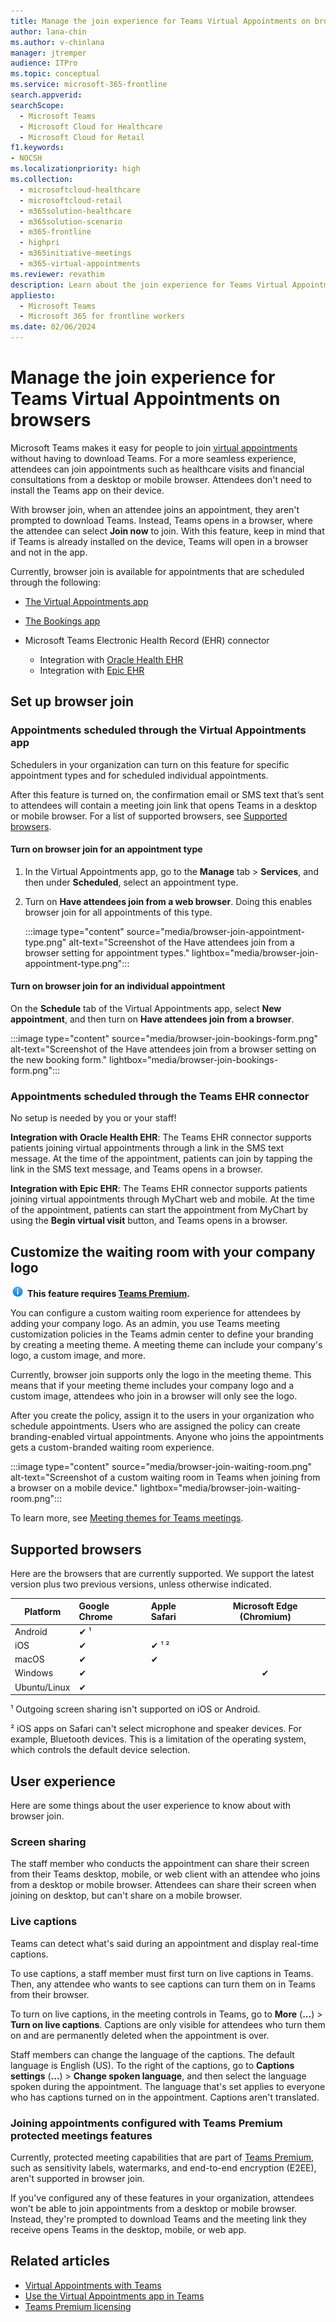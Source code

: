 ```yaml
---
title: Manage the join experience for Teams Virtual Appointments on browsers
author: lana-chin
ms.author: v-chinlana
manager: jtremper
audience: ITPro
ms.topic: conceptual
ms.service: microsoft-365-frontline 
search.appverid: 
searchScope:
  - Microsoft Teams
  - Microsoft Cloud for Healthcare
  - Microsoft Cloud for Retail
f1.keywords:
- NOCSH
ms.localizationpriority: high
ms.collection: 
  - microsoftcloud-healthcare
  - microsoftcloud-retail
  - m365solution-healthcare
  - m365solution-scenario
  - m365-frontline
  - highpri
  - m365initiative-meetings
  - m365-virtual-appointments 
ms.reviewer: revathim
description: Learn about the join experience for Teams Virtual Appointments on browsers. 
appliesto: 
  - Microsoft Teams
  - Microsoft 365 for frontline workers
ms.date: 02/06/2024
---
```


# Manage the join experience for Teams Virtual Appointments on browsers

Microsoft Teams makes it easy for people to join [virtual appointments](virtual-appointments.md) without having to download Teams. For a more seamless experience, attendees can join appointments such as healthcare visits and financial consultations from a desktop or mobile browser. Attendees don't need to install the Teams app on their device.

With browser join, when an attendee joins an appointment, they aren't prompted to download Teams. Instead, Teams opens in a browser, where the attendee can select **Join now** to join. With this feature, keep in mind that if Teams is already installed on the device, Teams will open in a browser and not in the app.

Currently, browser join is available for appointments that are scheduled through the following:

- [The Virtual Appointments app](https://support.microsoft.com/topic/22df0079-e6d9-4225-bc65-22747fb2cb5f)
- [The Bookings app](https://support.microsoft.com/office/what-is-bookings-42d4e852-8e99-4d8f-9b70-d7fc93973cb5)
- Microsoft Teams Electronic Health Record (EHR) connector

  - Integration with [Oracle Health EHR](ehr-admin-oracle-health.md)
  - Integration with [Epic EHR](ehr-admin-epic.md)

## Set up browser join

### Appointments scheduled through the Virtual Appointments app

Schedulers in your organization can turn on this feature for specific appointment types and for scheduled individual appointments.

After this feature is turned on, the confirmation email or SMS text that’s sent to attendees will contain a meeting join link that opens Teams in a desktop or mobile browser. For a list of supported browsers, see [Supported browsers](#supported-browsers).

#### Turn on browser join for an appointment type

1. In the Virtual Appointments app, go to the **Manage** tab > **Services**, and then under **Scheduled**, select an appointment type.

1. Turn on **Have attendees join from a web browser**. Doing this enables browser join for all appointments of this type.

    :::image type="content" source="media/browser-join-appointment-type.png" alt-text="Screenshot of the Have attendees join from a browser setting for appointment types." lightbox="media/browser-join-appointment-type.png":::

#### Turn on browser join for an individual appointment

On the **Schedule** tab of the Virtual Appointments app, select **New appointment**, and then turn on **Have attendees join from a browser**.

:::image type="content" source="media/browser-join-bookings-form.png" alt-text="Screenshot of the Have attendees join from a browser setting on the new booking form." lightbox="media/browser-join-bookings-form.png":::

### Appointments scheduled through the Teams EHR connector

No setup is needed by you or your staff!

**Integration with Oracle Health EHR**: The Teams EHR connector supports patients joining virtual appointments through a link in the SMS text message. At the time of the appointment, patients can join by tapping the link in the SMS text message, and Teams opens in a browser.

**Integration with Epic EHR**: The Teams EHR connector supports patients joining virtual appointments through MyChart web and mobile. At the time of the appointment, patients can start the appointment from MyChart by using the **Begin virtual visit** button, and Teams opens in a browser.

## Customize the waiting room with your company logo

![Information icon](media/info.png) **This feature requires [Teams Premium](/microsoftteams/teams-add-on-licensing/licensing-enhance-teams).**

You can configure a custom waiting room experience for attendees by adding your company logo. As an admin, you use Teams meeting customization policies in the Teams admin center to define your branding by creating a meeting theme. A meeting theme can include your company's logo, a custom image, and more.

Currently, browser join supports only the logo in the meeting theme. This means that if your meeting theme includes your company logo and a custom image, attendees who join in a browser will only see the logo.

After you create the policy, assign it to the users in your organization who schedule appointments. Users who are assigned the policy can create branding-enabled virtual appointments. Anyone who joins the appointments gets a custom-branded waiting room experience.

:::image type="content" source="media/browser-join-waiting-room.png" alt-text="Screenshot of a custom waiting room in Teams when joining from a browser on a mobile device." lightbox="media/browser-join-waiting-room.png":::

To learn more, see [Meeting themes for Teams meetings](/microsoftteams/meeting-themes).

## Supported browsers

Here are the browsers that are currently supported. We support the latest version plus two previous versions, unless otherwise indicated.

|Platform  |Google Chrome |Apple Safari |Microsoft Edge (Chromium)|
|---------|:---|:---|:---:|
|Android   | &#x2714; &sup1;      |         |         |
|iOS    | &#x2714; | &#x2714; &sup1; &sup2; |         |
|macOS     | &#x2714; | &#x2714;|         |
|Windows    | &#x2714; |   | &#x2714; |
|Ubuntu/Linux     | &#x2714;         |     |         |

&sup1; Outgoing screen sharing isn't supported on iOS or Android.

&sup2; iOS apps on Safari can't select microphone and speaker devices. For example, Bluetooth devices. This is a limitation of the operating system, which controls the default device selection.

## User experience

Here are some things about the user experience to know about with browser join.

### Screen sharing

The staff member who conducts the appointment can share their screen from their Teams desktop, mobile, or web client with an attendee who joins from a desktop or mobile browser. Attendees can share their screen when joining on desktop, but can't share on a mobile browser.

### Live captions

Teams can detect what's said during an appointment and display real-time captions.

To use captions, a staff member must first turn on live captions in Teams. Then, any attendee who wants to see captions can turn them on in Teams from their browser.

To turn on live captions, in the meeting controls in Teams, go to **More** (**...**) > **Turn on live captions**. Captions are only visible for attendees who turn them on and are permanently deleted when the appointment is over.

Staff members can change the language of the captions. The default language is English (US). To the right of the captions, go to **Captions settings** (**...**) > **Change spoken language**, and then select the language spoken during the appointment.  The language that's set applies to everyone who has captions turned on in the appointment. Captions aren't translated.

### Joining appointments configured with Teams Premium protected meetings features

Currently, protected meeting capabilities that are part of [Teams Premium](/microsoftteams/teams-add-on-licensing/licensing-enhance-teams), such as sensitivity labels, watermarks, and end-to-end encryption (E2EE), aren't supported in browser join.

If you've configured any of these features in your organization, attendees won't be able to join appointments from a desktop or mobile browser. Instead, they're prompted to download Teams and the meeting link they receive opens Teams in the desktop, mobile, or web app.

## Related articles

- [Virtual Appointments with Teams](virtual-appointments.md)
- [Use the Virtual Appointments app in Teams](virtual-appointments-app.md)
- [Teams Premium licensing](/microsoftteams/teams-add-on-licensing/licensing-enhance-teams)
